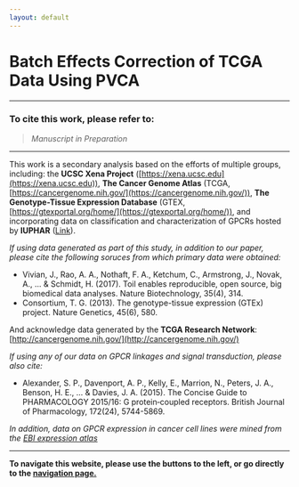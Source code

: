 ```yaml
---
layout: default
---
```


# [](#header-1)Batch Effects Correction of TCGA Data Using PVCA

* * *

### To cite this work, please refer to:

> *Manuscript in Preparation*


* * *

This work is a secondary analysis based on the efforts of multiple groups, including: the **UCSC Xena Project** ([https://xena.ucsc.edu](https://xena.ucsc.edu)), **The Cancer Genome Atlas** (TCGA, [https://cancergenome.nih.gov/](https://cancergenome.nih.gov/)), **The Genotype-Tissue Expression Database** (GTEX, [https://gtexportal.org/home/](https://gtexportal.org/home/)), and incorporating data on classification and characterization of GPCRs hosted by **IUPHAR** ([Link](http://www.guidetopharmacology.org/GRAC/ReceptorFamiliesForward?type=GPCR)).

*If using data generated as part of this study, in addition to our paper, please cite the following soruces from which primary data were obtained:*

* Vivian, J., Rao, A. A., Nothaft, F. A., Ketchum, C., Armstrong, J., Novak, A., ... & Schmidt, H. (2017). Toil enables reproducible, open   source, big biomedical data analyses. Nature Biotechnology, 35(4), 314.
* Consortium, T. G. (2013). The genotype-tissue expression (GTEx) project. Nature Genetics, 45(6), 580.

And acknowledge data generated by the **TCGA Research Network**: [http://cancergenome.nih.gov/](http://cancergenome.nih.gov/)

*If using any of our data on GPCR linkages and signal transduction, please also cite:*

* Alexander, S. P., Davenport, A. P., Kelly, E., Marrion, N., Peters, J. A., Benson, H. E., ... & Davies, J. A. (2015). The Concise Guide   to PHARMACOLOGY 2015/16: G protein‐coupled receptors. British Journal of Pharmacology, 172(24), 5744-5869.


*In addition, data on GPCR expression in cancer cell lines were mined from the [EBI expression atlas](https://www.ebi.ac.uk/gxa/home)*

* * *

**To navigate this website, please use the buttons to the left, or go directly to the [navigation page.](https://insellab.github.io/navigation)**
